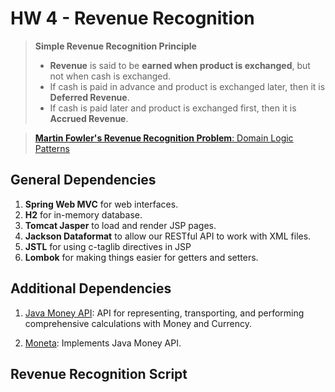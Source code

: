 # HW 4 - Revenue Recognition

>**Simple Revenue Recognition Principle**
> 
> * **Revenue** is said to be **earned when product is exchanged**, 
    but not when cash is exchanged.
> * If cash is paid in advance and product is exchanged later, then it is **Deferred Revenue**.
> * If cash is paid later and product is exchanged first, then it is **Accrued Revenue**.

> [**Martin Fowler's Revenue Recognition Problem**: Domain Logic Patterns](http://lorenzo-dee.blogspot.com/2015/08/domain-logic-patterns.html)


## General Dependencies
1. **Spring Web MVC** for web interfaces.
2. **H2** for in-memory database.
3. **Tomcat Jasper** to load and render JSP pages.
4. **Jackson Dataformat** to allow our RESTful API to work with XML files.
5. **JSTL** for using c-taglib directives in JSP
6. **Lombok** for making things easier for getters and setters.

## Additional Dependencies
1. [Java Money API](https://mvnrepository.com/artifact/org.javamoney/moneta): API for representing, transporting, and performing
   comprehensive calculations with Money and Currency.
   
2. [Moneta](https://mvnrepository.com/artifact/org.javamoney/moneta): Implements Java Money API.

## Revenue Recognition Script